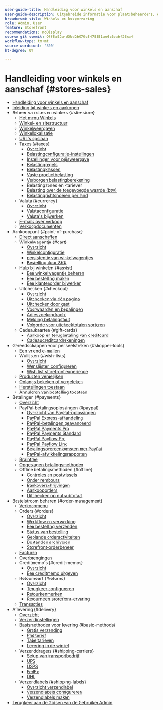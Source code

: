 ```yaml
---
user-guide-title: Handleiding voor winkels en aanschaf
user-guide-description: Uitgebreide informatie voor plaatsbeheerders, de agenten van de klantendienst, en verkoopmanagers die in Adobe Commerce en Magento Open Source werken.
breadcrumb-title: Winkels en koopervaring
role: Admin, User
feature: Storefront
recommendations: noDisplay
source-git-commit: 9ff5a82a4d3bd2b979e5475351ae6c3babf26ca4
workflow-type: tm+mt
source-wordcount: '320'
ht-degree: 0%

---
```



# Handleiding voor winkels en aanschaf {#stores-sales}

+ [Handleiding voor winkels en aanschaf](guide-overview.md)
+ [Inleiding tot winkels en aankopen](introduction.md)
+ Beheer van sites en winkels {#site-store}
   + [Het menu Winkels](stores-menu.md)
   + [Winkel- en sitestructuur](stores.md)
   + [Winkelweergaven](store-views.md)
   + [Winkellokalisatie](store-localize.md)
   + [URL&#39;s opslaan](store-urls.md)
   + Taxes {#taxes}
      + [Overzicht](taxes.md)
      + [Belastingconfiguratie-instellingen](tax-settings-general.md)
      + [Instellingen voor prijsweergave](display-settings.md)
      + [Belastingregels](tax-rules.md)
      + [Belastingklassen](tax-class.md)
      + [Vaste productbelasting](fixed-product-tax.md)
      + [Verborgen belastingberekening](hidden-tax-calculation.md)
      + [Belastingzones en -tarieven](tax-zones-rates.md)
      + [Belasting over de toegevoegde waarde (btw)](vat.md)
      + [Belastingrichtsnoeren per land](international-tax-guidelines.md)
   + Valuta {#currency}
      + [Overzicht](currency.md)
      + [Valutaconfiguratie](currency-configuration.md)
      + [Valuta&#39;s bijwerken](currency-update.md)
   + [E-mails over verkoop](sales-email.md)
   + [Verkoopdocumenten](sales-documents.md)
+ Aankooppunt {#point-of-purchase}
   + [Direct aanschaffen](checkout-instant-purchase.md)
   + Winkelwagentje {#cart}
      + [Overzicht](cart.md)
      + [Winkelconfiguratie](cart-configuration.md)
      + [persistentie van winkelwagentjes](cart-persistent.md)
      + [Bestelling door SKU](order-by-sku.md)
   + Hulp bij winkelen {#assist}
      + [Een winkelwagentje beheren](shopping-assisted-cart-manage.md)
      + [Een bestelling maken](customer-account-create-order.md)
      + [Een klantenorder bijwerken](order-update.md)
   + Uitchecken {#checkout}
      + [Overzicht](checkout-process.md)
      + [Uitchecken via één pagina](checkout-one-page.md)
      + [Uitchecken door gast](checkout-guest.md)
      + [Voorwaarden en bepalingen](terms-and-conditions.md)
      + [Adreszoekopdracht](checkout-address-search.md)
      + [Melding betalingsfout](checkout-payment-failed-emails.md)
      + [Volgorde voor uitchecktotalen sorteren](checkout-totals-sort-order.md)
   + Cadeaukaarten {#gift-cards}
      + [Aankoop en terugbetaling van creditcard](product-gift-card-workflow.md)
      + [Cadeaucreditcardrekeningen](product-gift-card-accounts.md)
+ Gereedschappen voor penseelstreken {#shopper-tools}
   + [Een vriend e-mailen](email-a-friend.md)
   + Wullijsten {#wish-lists}
      + [Overzicht](wishlists.md)
      + [Wenslijsten configureren](wishlist-configuration.md)
      + [Wish list storefront experience](wishlist-storefront.md)
   + [Producten vergelijken](product-compare.md)
   + [Onlangs bekeken of vergeleken](products-viewed-compared.md)
   + [Herstellingen toestaan](reorders-allow.md)
   + [Annuleren van bestelling toestaan](cancel-allow.md)
+ Betalingen {#payments}
   + [Overzicht](payments.md)
   + PayPal-betalingsoplossingen {#paypal}
      + [Overzicht van PayPal-oplossingen](paypal.md)
      + [PayPal Express-afhandeling](paypal-express-checkout.md)
      + [PayPal-betalingen geavanceerd](paypal-payments-advanced.md)
      + [PayPal Payments Pro](paypal-payments-pro.md)
      + [PayPal Payments Standard](paypal-payments-standard.md)
      + [PayPal Payflow Pro](paypal-payflow-pro.md)
      + [PayPal Payflow Link](paypal-payflow-link.md)
      + [Betalingsovereenkomsten met PayPal](paypal-billing-agreements.md)
      + [PayPal-afwikkelingsrapporten](paypal-settlement-reports.md)
   + [Braintree](braintree.md)
   + [Opgeslagen betalingsmethoden](stored-payment-methods.md)
   + Offline betalingsmethoden {#offline}
      + [Controles en postwissels](check-money-order.md)
      + [Onder rembours](cash-on-delivery.md)
      + [Bankoverschrijvingen](bank-transfer.md)
      + [Aankooporders](purchase-order.md)
      + [Uitchecken op nul subtotaal](zero-subtotal-checkout.md)
+ Bestelstroom beheren {#order-management}
   + [Verkoopmenu](sales-menu.md)
   + Orders {#orders}
      + [Overzicht](orders.md)
      + [Workflow en verwerking](order-processing.md)
      + [Een bestelling verzenden](order-ship.md)
      + [Status van bestelling](order-status.md)
      + [Geplande orderactiviteiten](order-scheduled-operations.md)
      + [Bestanden archiveren](order-archive.md)
      + [Storefront-orderbeheer](orders-storefront.md)
   + [Facturen](invoices.md)
   + [Overbrengingen](shipments.md)
   + Creditmemo&#39;s {#credit-memos}
      + [Overzicht](credit-memos.md)
      + [Een creditmemo uitgeven](credit-memo-create.md)
   + Retourneert {#returns}
      + [Overzicht](returns.md)
      + [Terugkeer configureren](rma-configure.md)
      + [Retourkenmerken](attributes-returns.md)
      + [Retourneert storefront-ervaring](rma-customer-experience.md)
   + [Transacties](transactions.md)
+ Aflevering {#delivery}
   + [Overzicht](delivery.md)
   + [Verzendinstellingen](shipping-settings.md)
   + Basismethoden voor levering {#basic-methods}
      + [Gratis verzending](shipping-free.md)
      + [Plat tarief](shipping-flat-rate.md)
      + [Tabeltarieven](shipping-table-rate.md)
      + [Levering in de winkel](shipping-in-store-delivery.md)
   + Verzenddragers {#shipping-carriers}
      + [Setup van transportbedrijf](carriers.md)
      + [UPS](ups.md)
      + [USPS](usps.md)
      + [FedEx](fedex.md)
      + [DHL](dhl.md)
   + Verzendlabels {#shipping-labels}
      + [Overzicht verzendlabel](shipping-labels.md)
      + [Verzendlabels configureren](shipping-label-configure.md)
      + [Verzendlabels maken](shipping-label-create.md)
+ [ Terugkeer aan de Gidsen van de Gebruiker Admin ](https://experienceleague.adobe.com/en/docs/commerce-admin/user-guides/home)

